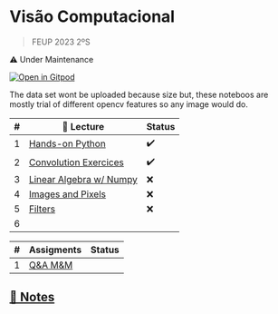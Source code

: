 # Visão Computacional 
> FEUP 2023 2ºS

⚠️ Under Maintenance

[![Open in Gitpod](https://gitpod.io/button/open-in-gitpod.svg)](https://gitpod.io/#https://github.com/martinhofigueiredo/VC)

The data set wont be uploaded because size but, these noteboos are mostly trial of different opencv features so any image would do.

| # |                __📝 Lecture__                                | __Status__ |
|---| --------------------------------------------------------- |  ----  |
| 1 |[Hands-on Python](/1_HandsOnPython.ipynb)                  |   ✔️   |
| 2 |[Convolution Exercices](/1_Convolution_wExercises.ipynb)   |   ✔️   |
| 3 |[Linear Algebra w/ Numpy](/1_LinearAlgebraNumpy.ipynb)     |   ❌   |
| 4 |[Images and Pixels](/2_Lecture_Images_and_Pixels.ipynb)    |   ❌   |
| 5 |[Filters](/3_Lecture_Filters.ipynb)                        |   ❌   |
| 6 |

|#| __Assigments__ |Status |
|---|------------|---|
|1|[Q&A M&M](/Assignment1_VC.ipynb)||

## [📓 Notes](/notes.md)
